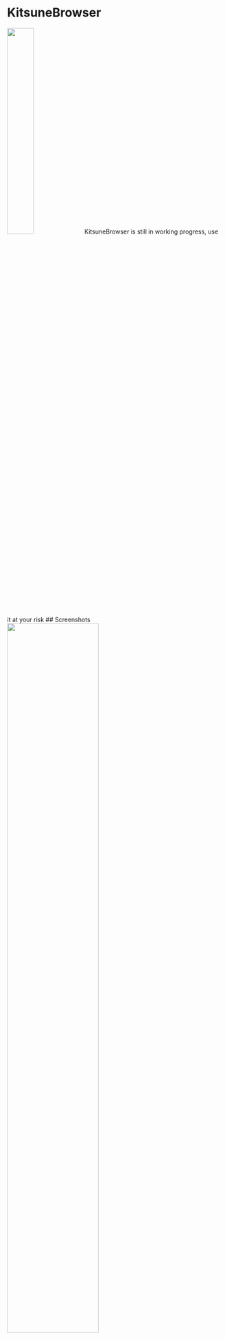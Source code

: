# KitsuneBrowser
<img src="[https://cdn.discordapp.com/attachments/875727886169047050/1143120021653037056/image.png](https://cdn.discordapp.com/attachments/875727886169047050/1143120753630388264/image.png)" width="35%" />
KitsuneBrowser is still in working progress, use it at your risk
## Screenshots
<img src="https://cdn.discordapp.com/attachments/875727886169047050/1143120021653037056/image.png" width="65%" />


## Roadmap

- Add more settings

- Homepage links customizable

- Button for website certificate

- Search bar with latest Search

- Custom extensions support (Similar to Chrome)

- Context menu for favorites right click (to-do very soon)

- Saving chronology

- Saving previous download (and selectable download directory)

- Zoom on web pages (to-do very soon)

- Recreate full screen (the actual system is weird)

- Password and cookie manager



